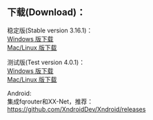 
## 下载(Download)：
稳定版(Stable version 3.16.1)：  
[Windows 版下载](https://github.com/XX-net/XX-Net/releases/download/3.16.1/XX-Net-3.16.1.7z)   
[Mac/Linux 版下载](https://github.com/XX-net/XX-Net/archive/3.16.1.zip)  

测试版(Test version 4.0.1)：  
[Windows 版下载](https://github.com/XX-net/XX-Net/releases/download/4.0.1/XX-Net-windows-4.0.1.7z)   
[Mac/Linux 版下载](https://github.com/XX-net/XX-Net/archive/4.0.1.zip)  


Android:  
集成fqrouter和XX-Net，推荐：  
https://github.com/XndroidDev/Xndroid/releases
